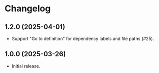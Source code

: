 # Changelog

## 1.2.0 (2025-04-01)

- Support "Go to definition" for dependency labels and file paths (#25).

## 1.0.0 (2025-03-26)

- Initial release.

